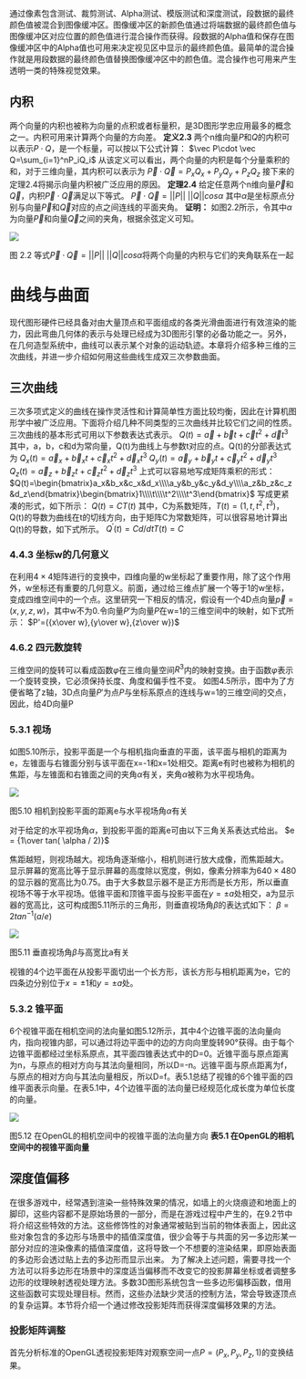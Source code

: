 通过像素包含测试、裁剪测试、Alpha测试、模版测试和深度测试，段数据的最终颜色值被混合到图像缓冲区。图像缓冲区的新颜色值通过将端数据的最终颜色值与图像缓冲区对应位置的颜色值进行混合操作而获得。段数据的Alpha值和保存在图像缓冲区中的Alpha值也可用来决定视见区中显示的最终颜色值。最简单的混合操作就是用段数据的最终颜色值替换图像缓冲区中的颜色值。混合操作也可用来产生透明一类的特殊视觉效果。
## 内积
两个向量的内积也被称为向量的点积或者标量积，是3D图形学忠应用最多的概念之一。内积可用来计算两个向量的方向差。
**定义2.3** 两个n维向量$P$和$Q$的内积可以表示$P\cdot Q$，是一个标量，可以按以下公式计算：
$\vec P\cdot \vec Q=\sum_{i=1}^nP_iQ_i$
从该定义可以看出，两个向量的内积是每个分量乘积的和，对于三维向量，其内积可以表示为
$\vec P\cdot \vec Q=P_xQ_x+P_yQ_y+P_zQ_z$
接下来的定理2.4将揭示向量内积被广泛应用的原因。
**定理2.4** 给定任意两个n维向量$\vec P$和$\vec Q$，内积$\vec P \cdot \vec Q$满足以下等式。
$\vec P \cdot \vec Q = ||P||\ ||Q||cos\alpha$
其中$\alpha$是坐标原点分别与向量$\vec P$和$\vec Q$对应的点之间连线的平面夹角。
**证明：** 如图2.2所示，令其中$\alpha$为向量$\vec P$和向量$\vec Q$之间的夹角，根据余弦定义可知。

![](1.jpg)

图 2.2 等式$\vec P \cdot \vec Q = ||P||\ ||Q||cos\alpha$将两个向量的内积与它们的夹角联系在一起
# 曲线与曲面
现代图形硬件已经具备对由大量顶点和平面组成的各类光滑曲面进行有效渲染的能力，因此弯曲几何体的表示与处理已经成为3D图形引擎的必备功能之一。另外，在几何造型系统中，曲线可以表示某个对象的运动轨迹。本章将介绍多种三维的三次曲线，并进一步介绍如何用这些曲线生成双三次参数曲面。
## 三次曲线
三次多项式定义的曲线在操作灵活性和计算简单性方面比较均衡，因此在计算机图形学中被广泛应用。下面将介绍几种不同类型的三次曲线并比较它们之间的性质。
三次曲线的基本形式可用以下参数表达式表示。
$Q(t)=\vec a+\vec bt+\vec ct^2+\vec dt^3$
其中，a，b，c和d为常向量，Q(t)为曲线上与参数t对应的点。Q(t)的分部表达式为
$Q_x(t)=\vec a_x+\vec b_xt+\vec c_xt^2+\vec d_xt^3$
$Q_y(t)=\vec a_y+\vec b_yt+\vec c_yt^2+\vec d_yt^3$
$Q_z(t)=\vec a_z+\vec b_zt+\vec c_zt^2+\vec d_zt^3$
上式可以容易地写成矩阵乘积的形式：
$Q(t)=\begin{bmatrix}a_x&b_x&c_x&d_x\\\\a_y&b_y&c_y&d_y\\\\a_z&b_z&c_z&d_z\end{bmatrix}\begin{bmatrix}1\\\\t\\\\t^2\\\\t^3\end{bmatrix}$
写成更紧凑的形式，如下所示：
$Q(t)=CT(t)$
其中，C为系数矩阵，$T(t)=(1,t,t^2,t^3)$，Q(t)的导数为曲线在t的切线方向，由于矩阵C为常数矩阵，可以很容易地计算出Q(t)的导数，如下式所示。
$Q^'(t)=Cd/dtT(t)=C$
### 4.4.3 坐标w的几何意义
在利用$4\times 4$矩阵进行的变换中，四维向量的w坐标起了重要作用，除了这个作用外，w坐标还有重要的几何意义。前面，通过给三维点扩展一个等于1的w坐标，变成四维空间中的一个点。这里研究一下相反的情况，假设有一个4D点向量$\vec p = (x,y,z,w)$，其中w不为0.令向量$P'$为向量$P$在w=1的三维空间中的映射，如下式所示：
$P'=({x\over w},{y\over w},{z\over w})$
### 4.6.2 四元数旋转
三维空间的旋转可以看成函数$\varphi$在三维向量空间$R^3$内的映射变换。由于函数$\varphi$表示一个旋转变换，它必须保持长度、角度和偏手性不变。
如图4.5所示，图中为了方便省略了z轴，3D点向量$P'$为点$P$与坐标系原点的连线与w=1的三维空间的交点，因此，给4D向量P
### 5.3.1 视场
如图5.10所示，投影平面是一个与相机指向垂直的平面，该平面与相机的距离为e，左锥面与右锥面分别与该平面在x=-1和x=1处相交。距离e有时也被称为相机的焦距，与左锥面和右锥面之间的夹角$\alpha$有关，夹角$\alpha$被称为水平视场角。

![](2.jpg)

图5.10 相机到投影平面的距离e与水平视场角$\alpha$有关

对于给定的水平视场角$\alpha$，到投影平面的距离e可由以下三角关系表达式给出。
$e = {1\over tan( \alpha / 2)}$

焦距越短，则视场越大。视场角逐渐缩小，相机则进行放大成像，而焦距越大。
显示屏幕的宽高比等于显示屏幕的高度除以宽度，例如，像素分辨率为$640\times 480$的显示器的宽高比为0.75。由于大多数显示器不是正方形而是长方形，所以垂直视场不等于水平视场。低锥平面和顶锥平面与投影平面在$y=\pm a$处相交，a为显示器的宽高比，这可构成图5.11所示的三角形，则垂直视场角$\beta$的表达式如下：
$\beta=2tan^{-1}(a/e)$

![](3.jpg)

图5.11 垂直视场角$\beta$与高宽比a有关

视锥的4个边平面在从投影平面切出一个长方形，该长方形与相机距离为e，它的四条边分别位于$x=\pm 1$和$y=\pm a$处。
### 5.3.2 锥平面
6个视锥平面在相机空间的法向量如图5.12所示，其中4个边锥平面的法向量向内，指向视锥内部，可以通过将边平面中的边的方向向里旋转90°获得。由于每个边锥平面都经过坐标系原点，其平面四锥表达式中的D=0。近锥平面与原点距离为n，与原点的相对方向与其法向量相同，所以D=-n。远锥平面与原点距离为f，与原点的相对方向与其法向量相反，所以D=f。表5.1总结了视锥的6个锥平面的四维平面表示向量。在表5.1中，4个边锥平面的法向量已经规范化成长度为单位长度的向量。

![](4.jpg)

图5.12 在OpenGL的相机空间中的视锥平面的法向量方向
**表5.1 在OpenGL的相机空间中的视锥平面向量**

## 深度值偏移
在很多游戏中，经常遇到渲染一些特殊效果的情况，如墙上的火烧痕迹和地面上的脚印，这些内容都不是原始场景的一部分，而是在游戏过程中产生的，在9.2节中将介绍这些特效的方法。这些修饰性的对象通常被贴到当前的物体表面上，因此这些对象包含的多边形与场景中的插值深度值，很少会等于与共面的另一多边形某一部分对应的渲染像素的插值深度值，这将导致一个不想要的渲染结果，即原始表面的多边形会透过贴上去的多边形而显示出来。
为了解决上述问题，需要寻找一个方法可以将多边形在场景中的深度适当偏移而不改变它的投影屏幕坐标或者调整多边形的纹理映射透视处理方法。多数3D图形系统包含一些多边形偏移函数，借用这些函数可实现处理目标。然而，这些办法缺少灵活的控制方法，常会导致逐顶点的复杂运算。本节将介绍一个通过修改投影矩阵而获得深度偏移效果的方法。
### 投影矩阵调整
首先分析标准的OpenGL透视投影矩阵对观察空间一点$P = (P_x,P_y,P_z,1)$的变换结果。